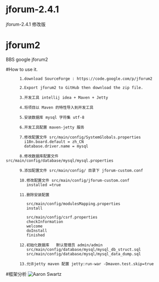 # jforum-2.4.1
jforum-2.4.1 修改版

# jforum2
BBS google jforum2

#How to use it.

          1.download SourceForge : https://code.google.com/p/jforum2   
          
          2.Export jforum2 to GitHub then download the zip file.    
          
          3.开发工具 intellij idea + Maven + Jetty    
          
          4.将项目以 Maven 的特性导入到开发工具   
          
          5.安装数据库 mysql 字符集 utf-8  
          
          6.开发工具配置 maven-jetty 服务  
          
          7.修改配置文件 src/main/config/SystemGlobals.properties   
            i18n.board.default = zh_CN  
            database.driver.name = mysql  
            
          8.修改数据库配置文件 src/main/config/database/mysql/mysql.properties  
          
          9.添加配置文件 src/main/config/ 目录下 jforum-custom.conf  
          
          10.修改配置文件 src/main/config/jforum-custom.conf  
             installed =true  
             
          11.删除安装配置
             
             src/main/config/modulesMapping.properties
             install  
             
             src/main/config/csrf.properties
             checkInformation
             welcome
             doInstall
             finished  
          
          12.初始化数据库   默认管理员 admin/admin
             src/main/config/database/mysql/mysql_db_struct.sql   
             src/main/config/database/mysql/mysql_data_dump.sql   
             
          13.允许jetty maven 配置 jetty:run-war -Dmaven.test.skip=true  

 
#框架分析
![Aaron Swartz](https://github.com/ittarvin/image/blob/master/image/jfroum.png?raw=true) 


